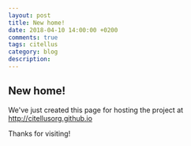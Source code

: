 ```yaml
---
layout: post
title: New home!
date: 2018-04-10 14:00:00 +0200
comments: true
tags: citellus
category: blog
description:
---
```


## New home!

We've just created this page for hosting the project at <http://citellusorg.github.io>

Thanks for visiting!
